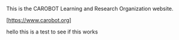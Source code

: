 This is the CAROBOT Learning and Research Organization website.

[https://www.carobot.org]

hello this is a test to see if this works
